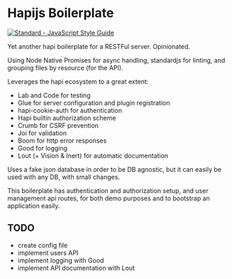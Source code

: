 # Hapijs Boilerplate

[![Standard - JavaScript Style Guide](https://img.shields.io/badge/code%20style-standard-brightgreen.svg)](http://standardjs.com/)

Yet another hapi boilerplate for a RESTFul server. Opinionated.

Using Node Native Promises for async handling, standardjs for linting, and
grouping files by resource (for the API).

Leverages the hapi ecosystem to a great extent:

- Lab and Code for testing
- Glue for server configuration and plugin registration
- hapi-cookie-auth for authentication
- Hapi builtin authorization scheme
- Crumb for CSRF prevention
- Joi for validation
- Boom for http error responses
- Good for logging
- Lout (+ Vision & Inert) for automatic documentation

Uses a fake json database in order to be DB agnostic, but it can easily be
used with any DB, with small changes.

This boilerplate has authentication and authorization setup, and user management
api routes, for both demo purposes and to bootstrap an application easily.

## TODO

- create config file
- implement users API
- implement logging with Good
- implement API documentation with Lout
